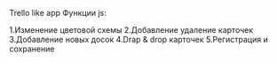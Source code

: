 Trello like app 
Функции js:

1.Изменение цветовой схемы 
2.Добавление удаление карточек
3.Добавление новых досок
4.Drap & drop карточек
5.Регистрация и сохранение